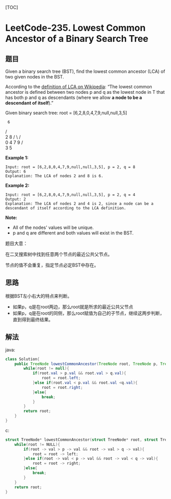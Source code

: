 [TOC]
# LeetCode-235. Lowest Common Ancestor of a Binary Search Tree
## 题目

Given a binary search tree (BST), find the lowest common ancestor (LCA) of two given nodes in the BST.

According to the [definition of LCA on Wikipedia](https://en.wikipedia.org/wiki/Lowest_common_ancestor): “The lowest common ancestor is defined between two nodes p and q as the lowest node in T that has both p and q as descendants (where we allow **a node to be a descendant of itself**).”

Given binary search tree:  root = [6,2,8,0,4,7,9,null,null,3,5]

     6
   /   \
  2     8
 / \   / \
0   4 7   9
   / \
  3   5
 

**Example 1:**

```
Input: root = [6,2,8,0,4,7,9,null,null,3,5], p = 2, q = 8
Output: 6
Explanation: The LCA of nodes 2 and 8 is 6.
```

**Example 2:**

```
Input: root = [6,2,8,0,4,7,9,null,null,3,5], p = 2, q = 4
Output: 2
Explanation: The LCA of nodes 2 and 4 is 2, since a node can be a descendant of itself according to the LCA definition.
```

 

**Note:**

- All of the nodes' values will be unique.
- p and q are different and both values will exist in the BST.



题目大意：

在二叉搜索树中找到任意两个节点的最近公共父节点。

节点的值不会重复，指定节点必定BST中存在。

## 思路

根据BST左小右大的特点来判断。

- 如果p，q是在root两边，那么root就是所求的最近公共父节点
- 如果p，q是在root的同侧，那么root赋值为自己的子节点，继续这两步判断，直到得到最终结果。

## 解法

java:

```java
class Solution{
    public TreeNode lowestCommonAncestor(TreeNode root, TreeNode p, TreeNode q){
        while(root != null){
            if(root.val > p.val && root.val > q.val){
                root = root.left;
            }else if(root.val < p.val && root.val <q.val){
                root = root.right;
            }else{
                break;
            }
        }
        return root;
    }
}
```



c:

```c
struct TreeNode* lowestCommonAncestor(struct TreeNode* root, struct TreeNode* p, struct TreeNode* q){
    while(root != NULL){
        if(root -> val > p -> val && root -> val > q -> val){
            root = root -> left;
        }else if(root -> val < p -> val && root -> val < q -> val){
            root = root -> right;
        }else{
            break;
        }
    }
    return root;
}
```







